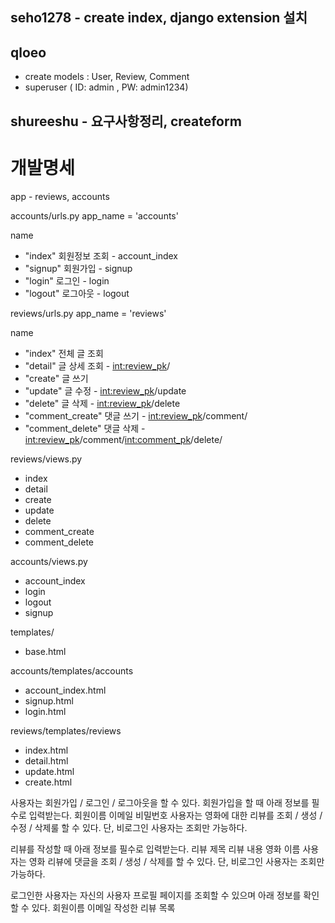 ## seho1278 - create index, django extension 설치

## qloeo
- create models : User, Review, Comment
- superuser ( ID: admin , PW: admin1234)

## shureeshu - 요구사항정리, createform

# 개발명세
app - reviews, accounts

accounts/urls.py
app_name = 'accounts'

name
- "index"  회원정보 조회 - account_index
- "signup" 회원가입 - signup
- "login" 로그인 - login
- "logout" 로그아웃 - logout

reviews/urls.py
app_name = 'reviews'

name
- "index" 전체 글 조회
- "detail" 글 상세 조회 - <int:review_pk>/
- "create" 글 쓰기
- "update" 글 수정 - <int:review_pk>/update
- "delete" 글 삭제 - <int:review_pk>/delete
- "comment_create" 댓글 쓰기 - <int:review_pk>/comment/
- "comment_delete" 댓글 삭제 - <int:review_pk>/comment/<int:comment_pk>/delete/

reviews/views.py
- index
- detail
- create
- update
- delete
- comment_create
- comment_delete

accounts/views.py 
- account_index
- login
- logout
- signup

templates/
- base.html

accounts/templates/accounts
- account_index.html
- signup.html
- login.html

reviews/templates/reviews
- index.html
- detail.html
- update.html
- create.html






사용자는 회원가입 / 로그인 / 로그아웃을 할 수 있다.
회원가입을 할 때 아래 정보를 필수로 입력받는다.
회원이름
이메일
비밀번호
사용자는 영화에 대한 리뷰를 조회 / 생성 / 수정 / 삭제룰 할 수 있다.
단, 비로그인 사용자는 조회만 가능하다.

리뷰를 작성할 때 아래 정보를 필수로 입력받는다.
리뷰 제목
리뷰 내용
영화 이름
사용자는 영화 리뷰에 댓글을 조회 / 생성 / 삭제를 할 수 있다.
단, 비로그인 사용자는 조회만 가능하다.

로그인한 사용자는 자신의 사용자 프로필 페이지를 조회할 수 있으며 아래 정보를 확인할 수 있다.
회원이름
이메일
작성한 리뷰 목록